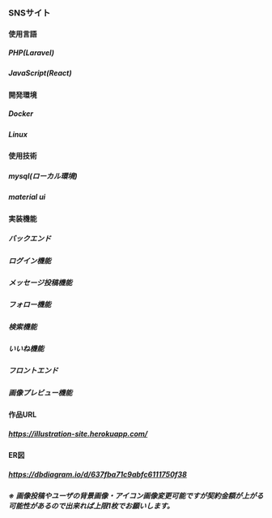 ### SNSサイト

#### 使用言語

##### PHP(Laravel)
##### JavaScript(React)

#### 開発環境

##### Docker
##### Linux

#### 使用技術

##### mysql(ローカル環境)
##### material ui

#### 実装機能

##### バックエンド

##### ログイン機能
##### メッセージ投稿機能
##### フォロー機能
##### 検索機能
##### いいね機能

##### フロントエンド

##### 画像プレビュー機能

#### 作品URL

##### https://illustration-site.herokuapp.com/

#### ER図

##### https://dbdiagram.io/d/637fba71c9abfc6111750f38

##### ※ 画像投稿やユーザの背景画像・アイコン画像変更可能ですが契約金額が上がる可能性があるので出来れば上限1枚でお願いします。